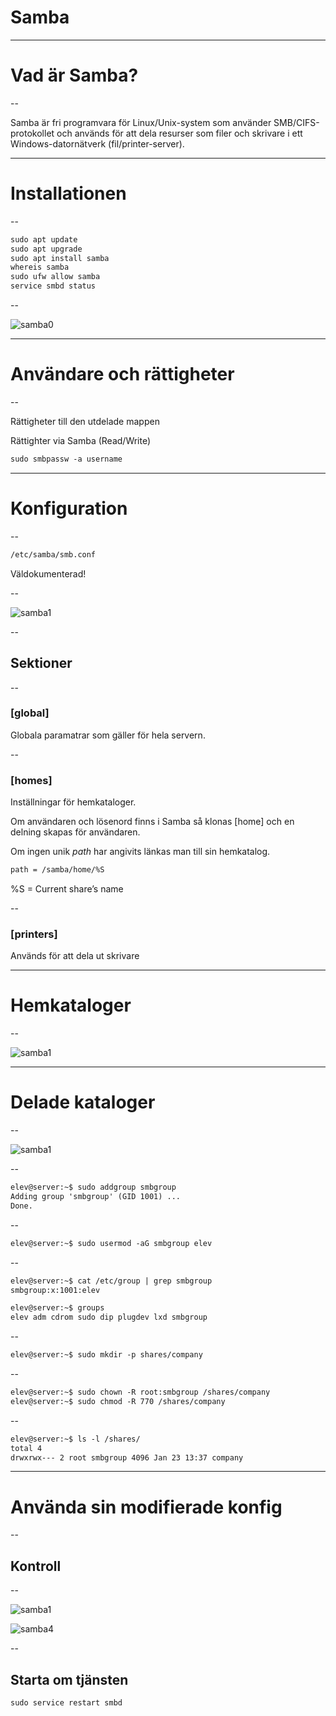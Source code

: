 # Samba

---

# Vad är Samba?

--

Samba är fri programvara för Linux/Unix-system som använder SMB/CIFS-protokollet och används för att dela resurser som filer och skrivare i ett Windows-datornätverk (fil/printer-server).

---

# Installationen

--


```html
sudo apt update
sudo apt upgrade
sudo apt install samba
whereis samba
sudo ufw allow samba
service smbd status
```

--

![samba0](images/network-samba-0.png)

---

# Användare och rättigheter

--

Rättigheter till den utdelade mappen

Rättighter via Samba (Read/Write)

```html
sudo smbpassw -a username
```

---

# Konfiguration

--

```html
/etc/samba/smb.conf
```

Väldokumenterad!

--

![samba1](images/network-samba-1.png)

--

## Sektioner

--

### [global]

Globala paramatrar som gäller för hela servern.

--

### [homes]

Inställningar för hemkataloger.

Om användaren och lösenord finns i Samba så klonas [home] och en delning skapas för användaren.

Om ingen unik _path_ har angivits länkas man till sin hemkatalog.

```html
path = /samba/home/%S
```

%S = Current share’s name

--

### [printers]

Används för att dela ut skrivare

---

# Hemkataloger

--

![samba1](images/network-samba-1.png)

---

# Delade kataloger

--

![samba1](images/network-samba-2.png)

--

```html
elev@server:~$ sudo addgroup smbgroup
Adding group 'smbgroup' (GID 1001) ...
Done.
```

--

```html
elev@server:~$ sudo usermod -aG smbgroup elev
```

--

```html
elev@server:~$ cat /etc/group | grep smbgroup
smbgroup:x:1001:elev

elev@server:~$ groups
elev adm cdrom sudo dip plugdev lxd smbgroup
```

--

```html
elev@server:~$ sudo mkdir -p shares/company
```

--

```html
elev@server:~$ sudo chown -R root:smbgroup /shares/company
elev@server:~$ sudo chmod -R 770 /shares/company
```

--

```html
elev@server:~$ ls -l /shares/
total 4
drwxrwx--- 2 root smbgroup 4096 Jan 23 13:37 company
```

---

# Använda sin modifierade konfig

--

## Kontroll

--

![samba1](images/network-samba-3.png)

![samba4](images/network-samba-4.png)

--

## Starta om tjänsten

```html
sudo service restart smbd
```
